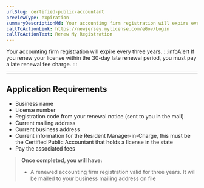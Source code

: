```yaml
---
urlSlug: certified-public-accountant
previewType: expiration
summaryDescriptionMd: Your accounting firm registration will expire every three years.
callToActionLink: https://newjersey.mylicense.com/eGov/Login
callToActionText: Renew My Registration
---
```

Your accounting firm registration will expire every three years.
:::infoAlert
If you renew your license within the 30-day late renewal period, you must pay a late renewal fee charge.
:::

- - - 
## Application Requirements

- Business name
- License number
- Registration code from your renewal notice (sent to you in the mail)
- Current mailing address
- Current business address
- Current information for the Resident Manager-in-Charge, this must be the Certified Public Accountant that holds a license in the state
- Pay the associated fees

> **Once completed, you will have:**
>
> - A renewed accounting firm registration valid for three years. It will be mailed to your business mailing address on file
